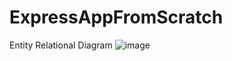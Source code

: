 # ExpressAppFromScratch


Entity Relational Diagram
![image](https://github.com/Patino5/ExpressAppFromScratch/assets/106916823/cd3c4c55-b137-45a3-9c4d-1cc57389329c)
